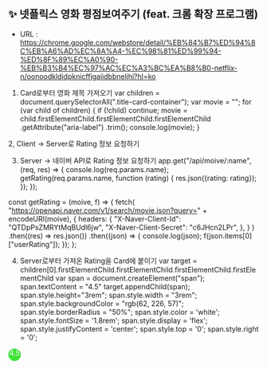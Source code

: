 ## ✨ 넷플릭스 영화 평점보여주기 (feat. 크롬 확장 프로그램)

 - URL : https://chrome.google.com/webstore/detail/%EB%84%B7%ED%94%8C%EB%A6%AD%EC%8A%A4-%EC%98%81%ED%99%94-%ED%8F%89%EC%A0%90-%EB%B3%B4%EC%97%AC%EC%A3%BC%EA%B8%B0-netflix-n/oonoodkldjdpknicffjgaiidbbneljhi?hl=ko


1. Card로부터 영화 제목 가져오기
 var children = document.querySelectorAll(".title-card-container");
 var movie = "";
 for (var child of children) {
    if (!child) continue;
    movie = child.firstElementChild.firstElementChild.firstElementChild
      .getAttribute("aria-label")
      .trim();
	console.log(movie);
 }

2, Client -> Server로 Rating 정보 요청하기

3. Server -> 네이버 API로 Rating 정보 요청하기
app.get("/api/moive/:name", (req, res) => {
  console.log(req.params.name);
  getRating(req.params.name, function (rating) {
    res.json({rating: rating});
  });
});

const getRating = (moive, f) => {
  fetch(
    "https://openapi.naver.com/v1/search/movie.json?query=" + encodeURI(moive),
    {
      headers: {
        "X-Naver-Client-Id": "QTDpPsZMRYtMqBUdl6jw",
        "X-Naver-Client-Secret": "c6JHcn2LPr",
      },
    }
  )
    .then((res) => res.json())
    .then((json) => {
      console.log(json);
      f(json.items[0]["userRating"]);
    });
};

4. Server로부터 가져온 Rating을 Card에 붙이기
var target = children[0].firstElementChild.firstElementChild.firstElementChild.firstElementChild
var span = document.createElement("span");
span.textContent = "4.5"
target.appendChild(span);
span.style.height="3rem";
span.style.width = "3rem";
span.style.backgroundColor = "rgb(62, 226, 57)";
span.style.borderRadius = "50%";
span.style.color = 'white';
span.style.fontSize = '1.8rem';
span.style.display = 'flex'; 
span.style.justifyContent = 'center';
span.style.top = '0';
span.style.right = '0';
	

<!doctype html>
<html>
  <head>
    <style type="text/css">
      .dot {
        height: 25px;
        width: 25px;
        background-color: rgb(62, 226, 57);
        border-radius: 50%;
        color: white;
        font-size: 1em;
        display: flex; 
        justify-content: center;
      }
    </style>
  </head>
  <body>
    <span class="dot">4.5</span>
  </body>
</html>















